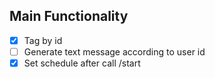 ## Main Functionality

- [x] Tag by id
- [ ] Generate text message according to user id
- [x] Set schedule after call /start
